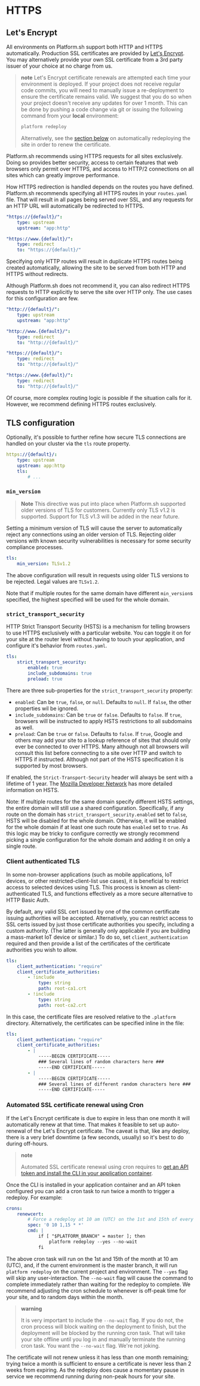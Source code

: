 # HTTPS

## Let's Encrypt

All environments on Platform.sh support both HTTP and HTTPS automatically.  Production SSL certificates are provided by [Let's Encrypt](https://letsencrypt.org/).  You may alternatively provide your own SSL certificate from a 3rd party issuer of your choice at no charge from us.

> **note**
> Let's Encrypt certificate renewals are attempted each time your environment is deployed. If your project does not receive regular code commits, you will need to manually issue a re-deployment to ensure the certificate remains valid. We suggest that you do so when your project doesn't receive any updates for over 1 month. This can be done by pushing a code change via git or issuing the following command from your **local** environment:
> ```sh
> platform redeploy
> ```
>
> Alternatively, see the [section below](#automatic-certificate-renewal) on automatically redeploying the site in order to renew the certificate.

Platform.sh recommends using HTTPS requests for all sites exclusively.  Doing so provides better security, access to certain features that web browsers only permit over HTTPS, and access to HTTP/2 connections on all sites which can greatly improve performance.

How HTTPS redirection is handled depends on the routes you have defined.  Platform.sh recommends specifying all HTTPS routes in your `routes.yaml` file.  That will result in all pages being served over SSL, and any requests for an HTTP URL will automatically be redirected to HTTPS.

```yaml
"https://{default}/":
    type: upstream
    upstream: "app:http"

"https://www.{default}/":
    type: redirect
    to: "https://{default}/"
```

Specifying only HTTP routes will result in duplicate HTTPS routes being created automatically, allowing the site to be served from both HTTP and HTTPS without redirects.

Although Platform.sh does not recommend it, you can also redirect HTTPS requests to HTTP explicitly to serve the site over HTTP only.  The use cases for this configuration are few.

```yaml
"http://{default}/":
    type: upstream
    upstream: "app:http"

"http://www.{default}/":
    type: redirect
    to: "http://{default}/"

"https://{default}/":
    type: redirect
    to: "http://{default}/"

"https://www.{default}/":
    type: redirect
    to: "http://{default}/"
```

Of course, more complex routing logic is possible if the situation calls for it. However, we recommend defining HTTPS routes exclusively.

## TLS configuration

Optionally, it's possible to further refine how secure TLS connections are handled on your cluster via the `tls` route property.

```yaml
https://{default}/:
    type: upstream
    upstream: app:http
    tls:
        # ...
```

### `min_version`

> **Note**
> This directive was put into place when Platform.sh supported older versions of TLS for customers.
> Currently only TLS v1.2 is supported. Support for TLS v1.3 will be added in the near future.

Setting a minimum version of TLS will cause the server to automatically reject any connections using an older version of TLS.  Rejecting older versions with known security vulnerabilities is necessary for some security compliance processes. 

```yaml
tls:
    min_version: TLSv1.2
```

The above configuration will result in requests using older TLS versions to be rejected.  Legal values are `TLSv1.2`.

Note that if multiple routes for the same domain have different `min_version`s specified, the highest specified will be used for the whole domain.

### `strict_transport_security`

HTTP Strict Transport Security (HSTS) is a mechanism for telling browsers to use HTTPS exclusively with a particular website.  You can toggle it on for your site at the router level without having to touch your application, and configure it's behavior from `routes.yaml`.

```yaml
tls:
    strict_transport_security:
        enabled: true
        include_subdomains: true
        preload: true
```

There are three sub-properties for the `strict_transport_security` property:

* `enabled`: Can be `true`, `false`, or `null`.  Defaults to `null`.  If `false`, the other properties wil be ignored.
* `include_subdomains`: Can be `true` or `false`.  Defaults to `false`. If `true`, browsers will be instructed to apply HSTS restrictions to all subdomains as well.
* `preload`: Can be `true` or `false`.  Defaults to `false`.  If `true`, Google and others may add your site to a lookup reference of sites that should only ever be connected to over HTTPS.  Many although not all browsers will consult this list before connecting to a site over HTTP and switch to HTTPS if instructed.  Although not part of the HSTS specification it is supported by most browsers.

If enabled, the `Strict-Transport-Security` header will always be sent with a lifetime of 1 year.  The [Mozilla Developer Network](https://developer.mozilla.org/en-US/docs/Web/HTTP/Headers/Strict-Transport-Security) has more detailed information on HSTS.

Note: If multiple routes for the same domain specify different HSTS settings, the entire domain will still use a shared configuration.  Specifically, if any route on the domain has `strict_transport_security.enabled` set to `false`, HSTS will be disabled for the whole domain.  Otherwise, it will be enabled for the whole domain if at least one such route has `enabled` set to `true`.  As this logic may be tricky to configure correctly we strongly recommend picking a single configuration for the whole domain and adding it on only a single route.

### Client authenticated TLS

In some non-browser applications (such as mobile applications, IoT devices, or other restricted-client-list use cases), it is beneficial to restrict access to selected devices using TLS.  This process is known as client-authenticated TLS, and functions effectively as a more secure alternative to HTTP Basic Auth.

By default, any valid SSL cert issued by one of the common certificate issuing authorities will be accepted.  Alternatively, you can restrict access to SSL certs issued by just those certificate authorities you specify, including a custom authority.  (The latter is generally only applicable if you are building a mass-market IoT device or similar.)  To do so, set `client_authentication` required and then provide a list of the certificates of the certificate authorities you wish to allow.

```yaml
tls:
    client_authentication: "require"
    client_certificate_authorities:
        - !include
            type: string
            path: root-ca1.crt
        - !include
            type: string
            path: root-ca2.crt
```

In this case, the certificate files are resolved relative to the `.platform` directory.  Alternatively, the certificates can be specified inline in the file:

```yaml
tls:
    client_authentication: "require"
    client_certificate_authorities:
        - |
            -----BEGIN CERTIFICATE-----
            ### Several lines of random characters here ###
            -----END CERTIFICATE-----
        - |
            -----BEGIN CERTIFICATE-----
            ### Several lines of different random characters here ###
            -----END CERTIFICATE-----
```

### Automated SSL certificate renewal using Cron

If the Let's Encrypt certificate is due to expire in less than one month it will automatically renew at that time.  That makes it feasible to set up auto-renewal of the Let's Encrypt certificate.  The caveat is that, like any deploy, there is a very brief downtime (a few seconds, usually) so it's best to do during off-hours.

> **note**
>
> Automated SSL certificate renewal using cron requires to [get an API token and install the CLI in your application container](/gettingstarted/cli/api-tokens.md).

Once the CLI is installed in your application container and an API token configured you can add a cron task to run twice a month to trigger a redeploy. For example:

```yaml
crons:
    renewcert:
        # Force a redeploy at 10 am (UTC) on the 1st and 15th of every month.
        spec: '0 10 1,15 * *'
        cmd: |
            if [ "$PLATFORM_BRANCH" = master ]; then
                platform redeploy --yes --no-wait
            fi
```

The above cron task will run on the 1st and 15th of the month at 10 am (UTC), and, if the current environment is the master branch, it will run `platform redeploy` on the current project and environment.  The `--yes` flag will skip any user-interaction.  The `--no-wait` flag will cause the command to complete immediately rather than waiting for the redeploy to complete.  We recommend adjusting the cron schedule to whenever is off-peak time for your site, and to random days within the month.

> **warning**
>
> It is very important to include the `--no-wait` flag.  If you do not, the cron process will block waiting on the deployment to finish, but the deployment will be blocked by the running cron task.  That will take your site offline until you log in and manually terminate the running cron task.  You want the `--no-wait` flag.  We're not joking.

The certificate will not renew unless it has less than one month remaining; trying twice a month is sufficient to ensure a certificate is never less than 2 weeks from expiring.  As the redeploy does cause a momentary pause in service we recommend running during non-peak hours for your site.
